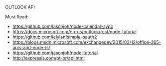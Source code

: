 OUTLOOK API

Must Read:

- https://github.com/jasonjoh/node-calendar-sync
- https://docs.microsoft.com/en-us/outlook/rest/node-tutorial
- https://github.com/lelylan/simple-oauth2
- https://blogs.msdn.microsoft.com/exchangedev/2015/03/12/office-365-apis-and-node-js/
- https://github.com/jasonjoh/node-tutorial
- http://expressjs.com/pt-br/api.html
